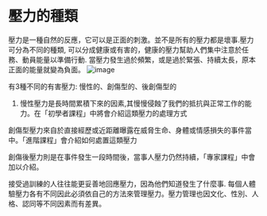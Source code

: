 [Title]: # (壓力類型)
[Order]: # (5)

# 壓力的種類

壓力是一種自然的反應，它可以是正面的刺激。並不是所有的壓力都是壞事.壓力可分為不同的種類, 可以分成健康或有害的，健康的壓力幫助人們集中注意於任務、動員能量以準備行動. 當壓力發生過於頻繁，或是過於緊張、持續太長，原本正面的能量就變為負面。
![image](stress1.png)

有3種不同的有害壓力: 慢性的、創傷型的、後創傷型的
1. 慢性壓力是長時間累積下來的因素,其慢慢侵蝕了我們的抵抗與正常工作的能力。在「初學者課程」中將會介紹這類壓力的處理方式

創傷型壓力來自於直接經歷或近距離曝露在威脅生命、身體或情感損失的事件當中。「進階課程」會介紹如何處置這類壓力

創傷後壓力則是在事件發生一段時間後，當事人壓力仍然持續，「專家課程」中會加以介紹。

接受過訓練的人往往能更妥善地回應壓力，因為他們知道發生了什麼事.
每個人體驗壓力各有不同因此必須依自己的方法來管理壓力。壓力管理也因文化、性別、人格、認同等不同因素而有差異。